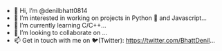 - 👋 Hi, I’m @denilbhatt0814
- 👀 I’m interested in working on projects in Python 🐍 and Javascript...
- 🌱 I’m currently learning C/C++...
- 💞️ I’m looking to collaborate on ...
- 📫 Get in touch with me on 🐦(Twitter): https://twitter.com/BhattDenil...    

<!---
denilbhatt0814/denilbhatt0814 is a ✨ special ✨ repository because its `README.md` (this file) appears on your GitHub profile.
You can click the Preview link to take a look at your changes.
--->
